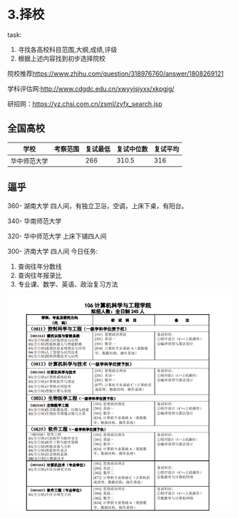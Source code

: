# 3.择校

task:

1. 寻找各高校科目范围,大纲,成绩,评级
2. 根据上述内容找到初步选择院校

院校推荐<https://www.zhihu.com/question/318976760/answer/1808269121>

学科评估网:<http://www.cdgdc.edu.cn/xwyyjsjyxx/xkpgjg/>

研招网：<https://yz.chsi.com.cn/zsml/zyfx_search.jsp>

## 全国高校

学校|考察范围|复试最低|复试中位数|复试平均|
---|---|--|---|---|
华中师范大学||266|310.5|316|

## 逼乎

360- 湖南大学 四人间，有独立卫浴，空调，上床下桌，有阳台。

340- 华南师范大学

320- 华中师范大学 上床下铺四人间

300- 济南大学 四人间
今日任务:

1. 查询往年分数线
2. 查询往年报录比
3. 专业课、数学、英语、政治复习方法

![20220127173440](https://raw.githubusercontent.com/Logible/Image/main/note_image/20220127173440.png)
